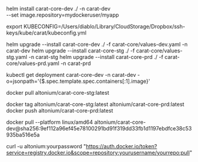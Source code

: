 helm install carat-core-dev ./ -n carat-dev \
  --set image.repository=mydockeruser/myapp

  
export KUBECONFIG=/Users/diablo/Library/CloudStorage/Dropbox/ssh-keys/kube/carat/kubeconfig.yml



  helm upgrade --install carat-core-dev ./ -f carat-core/values-dev.yaml -n carat-dev
  helm upgrade --install carat-core-stg ./ -f carat-core/values-stg.yaml -n carat-stg
  helm upgrade --install carat-core-prd ./ -f carat-core/values-prd.yaml -n carat-prd



kubectl get deployment carat-core-dev -n carat-dev -o=jsonpath='{$.spec.template.spec.containers[:1].image}'

   
docker pull altonium/carat-core-stg:latest

docker tag altonium/carat-core-stg:latest altonium/carat-core-prd:latest
docker push altonium/carat-core-prd:latest


docker pull  --platform linux/amd64 altonium/carat-core-dev@sha256:9ef112a96ef45e78100291bd91f319dd33fb1d1197ebdfce38c53935ba516e5a






curl -u altonium:yourpassword "https://auth.docker.io/token?service=registry.docker.io&scope=repository:yourusername/yourrepo:pull"
